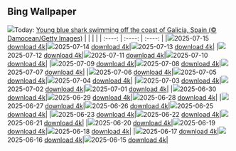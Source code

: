 ## Bing Wallpaper
![](./wallpaper/2025-07-15.jpg)Today: [Young blue shark swimming off the coast of Galicia, Spain (© Damocean/Getty Images)](./wallpaper/2025-07-15.jpg)
|      |      |      |
| :----: | :----: | :----: |
|![](./wallpaper/2025-07-15_sm.jpg)2025-07-15 [download 4k](./wallpaper/2025-07-15.jpg)|![](./wallpaper/2025-07-14_sm.jpg)2025-07-14 [download 4k](./wallpaper/2025-07-14.jpg)|![](./wallpaper/2025-07-13_sm.jpg)2025-07-13 [download 4k](./wallpaper/2025-07-13.jpg)|
|![](./wallpaper/2025-07-12_sm.jpg)2025-07-12 [download 4k](./wallpaper/2025-07-12.jpg)|![](./wallpaper/2025-07-11_sm.jpg)2025-07-11 [download 4k](./wallpaper/2025-07-11.jpg)|![](./wallpaper/2025-07-10_sm.jpg)2025-07-10 [download 4k](./wallpaper/2025-07-10.jpg)|
|![](./wallpaper/2025-07-09_sm.jpg)2025-07-09 [download 4k](./wallpaper/2025-07-09.jpg)|![](./wallpaper/2025-07-08_sm.jpg)2025-07-08 [download 4k](./wallpaper/2025-07-08.jpg)|![](./wallpaper/2025-07-07_sm.jpg)2025-07-07 [download 4k](./wallpaper/2025-07-07.jpg)|
|![](./wallpaper/2025-07-06_sm.jpg)2025-07-06 [download 4k](./wallpaper/2025-07-06.jpg)|![](./wallpaper/2025-07-05_sm.jpg)2025-07-05 [download 4k](./wallpaper/2025-07-05.jpg)|![](./wallpaper/2025-07-04_sm.jpg)2025-07-04 [download 4k](./wallpaper/2025-07-04.jpg)|
|![](./wallpaper/2025-07-03_sm.jpg)2025-07-03 [download 4k](./wallpaper/2025-07-03.jpg)|![](./wallpaper/2025-07-02_sm.jpg)2025-07-02 [download 4k](./wallpaper/2025-07-02.jpg)|![](./wallpaper/2025-07-01_sm.jpg)2025-07-01 [download 4k](./wallpaper/2025-07-01.jpg)|
|![](./wallpaper/2025-06-30_sm.jpg)2025-06-30 [download 4k](./wallpaper/2025-06-30.jpg)|![](./wallpaper/2025-06-29_sm.jpg)2025-06-29 [download 4k](./wallpaper/2025-06-29.jpg)|![](./wallpaper/2025-06-28_sm.jpg)2025-06-28 [download 4k](./wallpaper/2025-06-28.jpg)|
|![](./wallpaper/2025-06-27_sm.jpg)2025-06-27 [download 4k](./wallpaper/2025-06-27.jpg)|![](./wallpaper/2025-06-26_sm.jpg)2025-06-26 [download 4k](./wallpaper/2025-06-26.jpg)|![](./wallpaper/2025-06-25_sm.jpg)2025-06-25 [download 4k](./wallpaper/2025-06-25.jpg)|
|![](./wallpaper/2025-06-23_sm.jpg)2025-06-23 [download 4k](./wallpaper/2025-06-23.jpg)|![](./wallpaper/2025-06-22_sm.jpg)2025-06-22 [download 4k](./wallpaper/2025-06-22.jpg)|![](./wallpaper/2025-06-21_sm.jpg)2025-06-21 [download 4k](./wallpaper/2025-06-21.jpg)|
|![](./wallpaper/2025-06-20_sm.jpg)2025-06-20 [download 4k](./wallpaper/2025-06-20.jpg)|![](./wallpaper/2025-06-19_sm.jpg)2025-06-19 [download 4k](./wallpaper/2025-06-19.jpg)|![](./wallpaper/2025-06-18_sm.jpg)2025-06-18 [download 4k](./wallpaper/2025-06-18.jpg)|
|![](./wallpaper/2025-06-17_sm.jpg)2025-06-17 [download 4k](./wallpaper/2025-06-17.jpg)|![](./wallpaper/2025-06-16_sm.jpg)2025-06-16 [download 4k](./wallpaper/2025-06-16.jpg)|![](./wallpaper/2025-06-15_sm.jpg)2025-06-15 [download 4k](./wallpaper/2025-06-15.jpg)|
